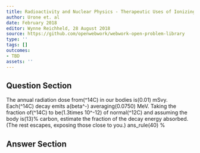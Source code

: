 ```yaml
---
title: Radioactivity and Nuclear Physics - Therapeutic Uses of Ionizing Radiation
author: Urone et. al
date: February 2018
editor: Wynne Reichheld, 28 August 2018
source: https://github.com/openwebwork/webwork-open-problem-library
type: ''
tags: []
outcomes:
- TBD
assets: ''
---
```


## Question Section 

The annual radiation dose from(^14C) in our bodies is(0.01) mSvy. Each(^14C) decay emits a(beta^-) averaging(0.0750) MeV. Taking the fraction of(^14C) to be(1.3times 10^-12) of normal(^12C) and assuming the body is(13)% carbon, estimate the fraction of the decay energy absorbed. (The rest escapes, exposing those close to you.)
ans_rule(40) %


## Answer Section

